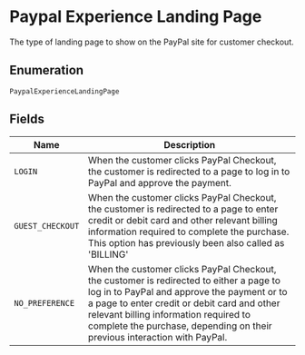 
# Paypal Experience Landing Page

The type of landing page to show on the PayPal site for customer checkout.

## Enumeration

`PaypalExperienceLandingPage`

## Fields

| Name | Description |
|  --- | --- |
| `LOGIN` | When the customer clicks PayPal Checkout, the customer is redirected to a page to log in to PayPal and approve the payment. |
| `GUEST_CHECKOUT` | When the customer clicks PayPal Checkout, the customer is redirected to a page to enter credit or debit card and other relevant billing information required to complete the purchase. This option has previously been also called as 'BILLING' |
| `NO_PREFERENCE` | When the customer clicks PayPal Checkout, the customer is redirected to either a page to log in to PayPal and approve the payment or to a page to enter credit or debit card and other relevant billing information required to complete the purchase, depending on their previous interaction with PayPal. |

